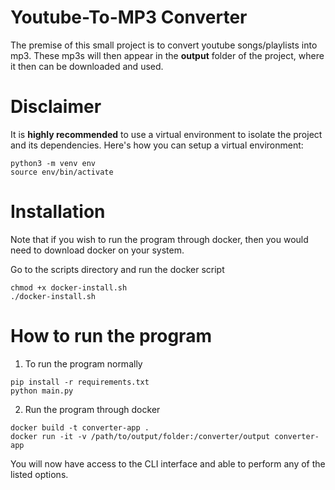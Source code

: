 # Youtube-To-MP3 Converter

The premise of this small project is to convert youtube songs/playlists into mp3. These mp3s will then appear in the __output__ folder of the project, where it then can be downloaded and used.  


# Disclaimer 


It is __highly recommended__ to use a virtual environment to isolate the project and its dependencies. Here's how you can setup a virtual environment:


```
python3 -m venv env 
source env/bin/activate
```

# Installation 

Note that if you wish to run the program through docker, then you would need to download docker on your system. 

Go to the scripts directory and run the docker script

```
chmod +x docker-install.sh
./docker-install.sh
```


# How to run the program 


1) To run the program normally 


```
pip install -r requirements.txt
python main.py
```


2) Run the program through docker 

```
docker build -t converter-app . 
docker run -it -v /path/to/output/folder:/converter/output converter-app
```

You will now have access to the CLI interface and able to perform any of the listed options. 
